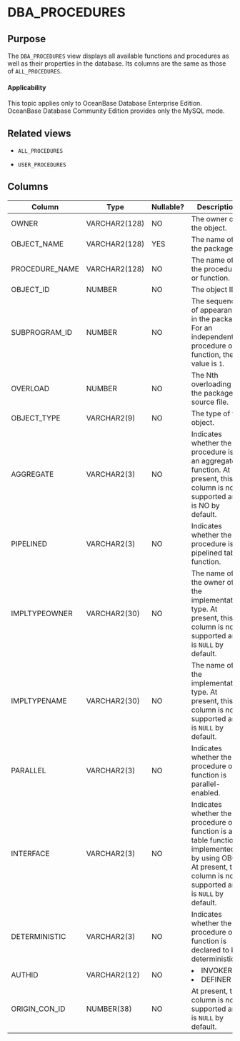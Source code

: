 DBA_PROCEDURES
===================================

Purpose
-----------

The `DBA_PROCEDURES` view displays all available functions and procedures as well as their properties in the database. Its columns are the same as those of `ALL_PROCEDURES`.

  <main id="notice" >
    <h4>Applicability</h4>
    <p>This topic applies only to OceanBase Database Enterprise Edition. OceanBase Database Community Edition provides only the MySQL mode. </p>
  </main>

Related views
-------------

* `ALL_PROCEDURES`

* `USER_PROCEDURES`

Columns
-------------

| **Column** | **Type** | **Nullable?** | **Description** |
|----------------|---------------|----------------|-------------------------------------------------------------------------------------------------------------|
| OWNER | VARCHAR2(128) | NO | The owner of the object. |
| OBJECT_NAME | VARCHAR2(128) | YES | The name of the package. |
| PROCEDURE_NAME | VARCHAR2(128) | NO | The name of the procedure or function. |
| OBJECT_ID | NUMBER | NO | The object ID. |
| SUBPROGRAM_ID | NUMBER | NO | The sequence of appearance in the package. For an independent procedure or function, the value is `1`. |
| OVERLOAD | NUMBER | NO | The Nth overloading in the package source file. |
| OBJECT_TYPE | VARCHAR2(9) | NO | The type of the object. |
| AGGREGATE | VARCHAR2(3) | NO | Indicates whether the procedure is an aggregate function. At present, this column is not supported and is NO by default. |
| PIPELINED | VARCHAR2(3) | NO | Indicates whether the procedure is a pipelined table function. |
| IMPLTYPEOWNER | VARCHAR2(30) | NO | The name of the owner of the implementation type. At present, this column is not supported and is `NULL` by default. |
| IMPLTYPENAME | VARCHAR2(30) | NO | The name of the implementation type. At present, this column is not supported and is `NULL` by default. |
| PARALLEL | VARCHAR2(3) | NO | Indicates whether the procedure or function is parallel-enabled. |
| INTERFACE | VARCHAR2(3) | NO | Indicates whether the procedure or function is a table function implemented by using OBCI. At present, this column is not supported and is `NULL` by default. |
| DETERMINISTIC | VARCHAR2(3) | NO | Indicates whether the procedure or function is declared to be deterministic. |
| AUTHID | VARCHAR2(12) | NO | <li> INVOKER   <li> DEFINER |
| ORIGIN_CON_ID | NUMBER(38) | NO | At present, this column is not supported and is `NULL` by default. |



